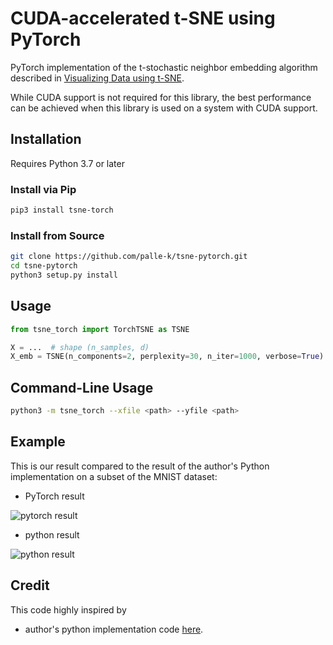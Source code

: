 # CUDA-accelerated t-SNE using PyTorch
PyTorch implementation of the t-stochastic neighbor embedding algorithm described in [Visualizing Data using t-SNE](https://lvdmaaten.github.io/publications/papers/JMLR_2014.pdf). 

While CUDA support is not required for this library, the best performance can be achieved when this library is used on a system with CUDA support.

## Installation

Requires Python 3.7 or later

### Install via Pip

```bash
pip3 install tsne-torch
```

### Install from Source

```bash
git clone https://github.com/palle-k/tsne-pytorch.git
cd tsne-pytorch
python3 setup.py install
```

## Usage

```python
from tsne_torch import TorchTSNE as TSNE

X = ...  # shape (n_samples, d)
X_emb = TSNE(n_components=2, perplexity=30, n_iter=1000, verbose=True).fit_transform(X)  # returns shape (n_samples, 2)
```

## Command-Line Usage

```bash
python3 -m tsne_torch --xfile <path> --yfile <path>
```

## Example

This is our result compared to the result of the author's Python implementation on a subset of the MNIST dataset:

* PyTorch result

![pytorch result](https://github.com/palle-k/tsne-pytorch/raw/master/images/pytorch.png)
* python result

![python result](https://github.com/palle-k/tsne-pytorch/raw/master/images/python.png)

## Credit
This code highly inspired by 
* author's python implementation code [here](https://lvdmaaten.github.io/tsne/).
